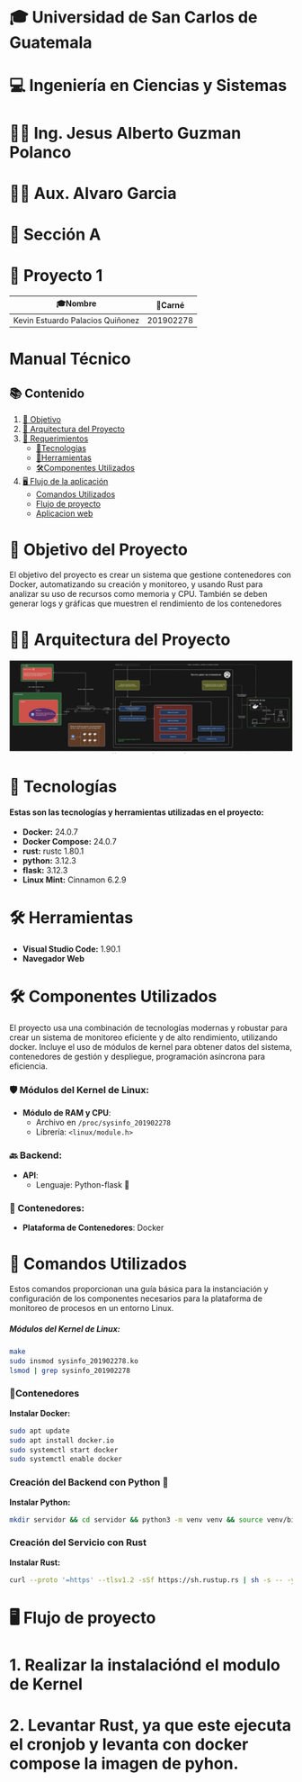 # 🎓 Universidad de San Carlos de Guatemala
# 💻 Ingeniería en Ciencias y Sistemas
# 👨‍🏫 Ing. Jesus Alberto Guzman Polanco
# 👨‍🏫 Aux. Alvaro Garcia
# 🏫 Sección A
# 📂 Proyecto 1
|🎓Nombre                           |📛Carné       |
|-----------------------------------|--------------|
| Kevin Estuardo Palacios Quiñonez  | 201902278    |
# Manual Técnico
## 📚 Contenido
1. [🎯 Objetivo](#-objetivo-del-proyecto)
2. [🚀 Arquitectura del Proyecto](#-arquitectura-del-proyecto)
3. [📃 Requerimientos](#)
    - [📍Tecnologias](#-tecnologías)
    - [📍Herramientas](#️-herramientas)
    - [🛠️Componentes Utilizados](#️-componentes-utilizados)
4. [🖥 Flujo de la aplicación](#)
    - [Comandos Utilizados](#-comandos-utilizados) 
    - [Flujo de proyecto](#-flujo-de-proyecto)
    - [Aplicacion web](#-aplicacion-web)

# 🎯 Objetivo del Proyecto
El objetivo del proyecto es crear un sistema que gestione contenedores con Docker, automatizando su creación y monitoreo, y usando Rust para analizar su uso de recursos como memoria y CPU. También se deben generar logs y gráficas que muestren el rendimiento de los contenedores​
# 👷🏻 Arquitectura del Proyecto
![arquitectura](/Proyecto1/images/arquitectura.jpeg)
# 📍 Tecnologías
#### Estas son las tecnologías y herramientas utilizadas en el proyecto:
- **Docker:** 24.0.7
- **Docker Compose:** 24.0.7
- **rust:** rustc 1.80.1
- **python:** 3.12.3
- **flask:** 3.12.3
- **Linux Mint:** Cinnamon 6.2.9 

# 🛠️ Herramientas
- **Visual Studio Code:** 1.90.1
- **Navegador Web**
# 🛠️ Componentes Utilizados
El proyecto usa una combinación de tecnologías modernas y robustar para crear un sistema de monitoreo eficiente y de alto rendimiento, utilizando docker. Incluye el uso de módulos de kernel para obtener datos del sistema, contenedores de gestión y despliegue, programación asíncrona para eficiencia.
### 🛡️ Módulos del Kernel de Linux:

- **Módulo de RAM y CPU**:
  - Archivo en `/proc/sysinfo_201902278`
  - Librería: `<linux/module.h>`
### 🔙 Backend:

- **API**:
  - Lenguaje: Python-flask 🐍

### 🐳 Contenedores:

- **Plataforma de Contenedores**: Docker
# 🔧 Comandos Utilizados

Estos comandos proporcionan una guía básica para la instanciación y configuración de los componentes necesarios para la plataforma de monitoreo de procesos en un entorno Linux.

##### **Módulos del Kernel de Linux:**

```bash
make
sudo insmod sysinfo_201902278.ko
lsmod | grep sysinfo_201902278
```
### 🐳Contenedores 
**Instalar Docker:**
```bash
sudo apt update
sudo apt install docker.io
sudo systemctl start docker
sudo systemctl enable docker
```

### Creación del Backend con Python  🐍
**Instalar Python:**
```bash
mkdir servidor && cd servidor && python3 -m venv venv && source venv/bin/activate && pip install Flask && echo -e 'FROM python:3.9-slim\nWORKDIR /app\nCOPY . /app\nRUN pip install Flask\nCMD ["flask", "run", "--host=0.0.0.0"]' > Dockerfile
```
### Creación del Servicio con Rust 
**Instalar Rust:**
```bash
curl --proto '=https' --tlsv1.2 -sSf https://sh.rustup.rs | sh -s -- -y && source $HOME/.cargo/env && mkdir service && cd service && cargo init
```
# 🖥 Flujo de proyecto
# 1. Realizar la instalaciónd el modulo de Kernel 
# 2. Levantar Rust, ya que este ejecuta el cronjob y levanta con docker compose la imagen de pyhon.

